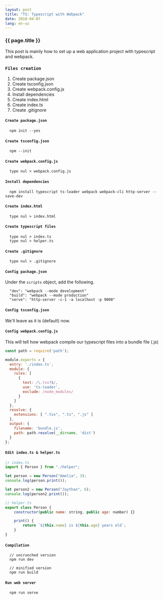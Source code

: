 ```yaml
---
layout: post
title: "TS: Typescript with Webpack"
date: 2018-04-07
lang: en-us
---
```


### {{ page.title }}

This post is mainly how to set up a web application project with typescript and webpack.

### `Files creation`
1. Create package.json
2. Create tsconfig.json
3. Create webpack.config.js
4. Install dependencies
5. Create index.html
6. Create index.ts
7. Create .gitignore

#### `Create package.json`

      npm init --yes

#### `Create tsconfig.json`

      npm --init

#### `Create webpack.config.js`

      type nul > webpack.config.js

#### `Install dependencies`

      npm install typescript ts-loader webpack webpack-cli http-server --save-dev

#### `Create index.html`

      type nul > index.html

#### `Create typescript files`

      type nul > index.ts
      type nul > helper.ts

#### `Create .gitignore`

      type nul > .gitignore

#### `Config package.json`

Under the `scripts` object, add the following.

      "dev": "webpack --mode development"
      "build": "webpack --mode production"
      "serve": "http-server -c-1 -a localhost -p 9000"

#### `Config tsconfig.json`

We'll leave as it is (default) now.

#### `Config webpack.config.js`

This will tell how webpack compile our typescript files into a bundle file (.js)

```javascript
const path = require('path');

module.exports = {
  entry: './index.ts',
  module: {
    rules: [
      {
        test: /\.tsx?$/,
        use: 'ts-loader',
        exclude: /node_modules/
      }
    ]
  },
  resolve: {
    extensions: [ ".tsx", ".ts", ".js" ]
  },
  output: {
    filename: 'bundle.js',
    path: path.resolve(__dirname, 'dist')
  }
};
```

#### `Edit index.ts & helper.ts`

```javascript
// index.ts
import { Person } from "./helper";

let person = new Person("Amelia", 3);
console.log(person.print());

let person2 = new Person("Jaythan", 6);
console.log(person2.print());

// helper.ts
export class Person {
    constructor(public name: string, public age: number) {}

    print() {
        return `${this.name} is ${this.age} years old`;
    }
}
```

#### `Compilation`

      // uncrunched version
      npm run dev

      // minified version
      npm run build

#### `Run web server`

      npm run serve